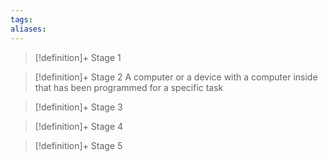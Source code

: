 ```yaml
---
tags:
aliases:
---
```


> [!definition]+ Stage 1
>

> [!definition]+ Stage 2
> A computer or ﻿a device with a computer inside that has been programmed for a specific task

> [!definition]+ Stage 3
>

> [!definition]+ Stage 4
>

> [!definition]+ Stage 5
>



